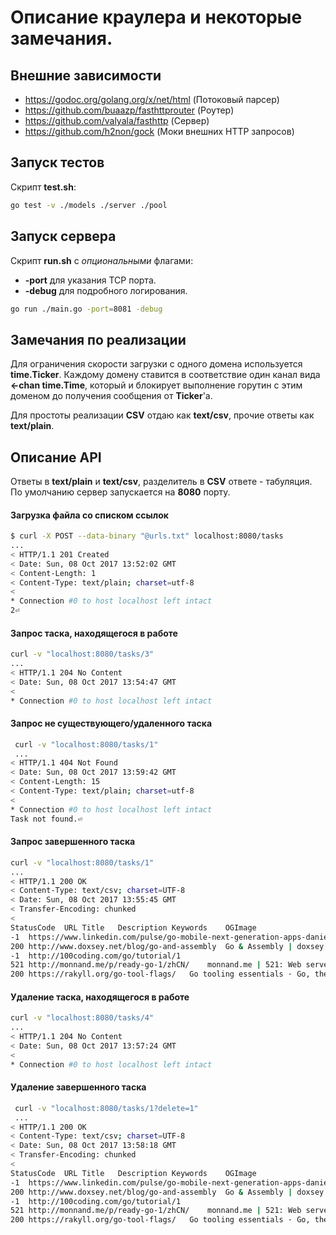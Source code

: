 Описание краулера и некоторые замечания.
========================================

Внешние зависимости
-------------------
* https://godoc.org/golang.org/x/net/html (Потоковый парсер)
* https://github.com/buaazp/fasthttprouter (Роутер)
* https://github.com/valyala/fasthttp (Сервер)
* https://github.com/h2non/gock (Моки внешних HTTP запросов)

Запуск тестов
-------------
Скрипт **test.sh**:

```bash
go test -v ./models ./server ./pool
```

Запуск сервера
--------------

Скрипт **run.sh** c *опциональными* флагами:
* **-port** для указания TCP порта.
* **-debug** для подробного логирования.

```bash
go run ./main.go -port=8081 -debug
```

Замечания по реализации
-----------------------

Для ограничения скорости загрузки с одного домена используется **time.Ticker**.
Каждому домену ставится в соответствие один канал вида **<-chan time.Time**, который и
блокирует выполнение горутин с этим доменом до получения сообщения от **Ticker**'а.

Для простоты реализации **CSV** отдаю как **text/csv**, прочие ответы как **text/plain**.


Описание API
------------

Ответы в **text/plain** и **text/csv**, разделитель в **CSV** ответе - табуляция.
По умолчанию сервер запускается на **8080** порту.

#### Загрузка файла со списком ссылок

```bash
$ curl -X POST --data-binary "@urls.txt" localhost:8080/tasks
...
< HTTP/1.1 201 Created
< Date: Sun, 08 Oct 2017 13:52:02 GMT
< Content-Length: 1
< Content-Type: text/plain; charset=utf-8
<
* Connection #0 to host localhost left intact
2⏎
```

#### Запрос таска, находящегося в работе

```bash
curl -v "localhost:8080/tasks/3"
...
< HTTP/1.1 204 No Content
< Date: Sun, 08 Oct 2017 13:54:47 GMT
<
* Connection #0 to host localhost left intact
```

#### Запрос не существующего/удаленного таска

```bash
 curl -v "localhost:8080/tasks/1"
 ...
< HTTP/1.1 404 Not Found
< Date: Sun, 08 Oct 2017 13:59:42 GMT
< Content-Length: 15
< Content-Type: text/plain; charset=utf-8
<
* Connection #0 to host localhost left intact
Task not found.⏎
```

#### Запрос завершенного таска

```bash
curl -v "localhost:8080/tasks/1"
...
< HTTP/1.1 200 OK
< Content-Type: text/csv; charset=UTF-8
< Date: Sun, 08 Oct 2017 13:55:45 GMT
< Transfer-Encoding: chunked
<
StatusCode	URL	Title	Description	Keywords	OGImage
-1	https://www.linkedin.com/pulse/go-mobile-next-generation-apps-daniele-baroncelli
200	http://www.doxsey.net/blog/go-and-assembly	Go & Assembly | doxsey.net
-1	http://100coding.com/go/tutorial/1
521	http://monnand.me/p/ready-go-1/zhCN/	monnand.me | 521: Web server is down
200	https://rakyll.org/go-tool-flags/	Go tooling essentials · Go, the unwritten parts
```

#### Удаление таска, находящегося в работе

```bash
curl -v "localhost:8080/tasks/4"
...
< HTTP/1.1 204 No Content
< Date: Sun, 08 Oct 2017 13:57:24 GMT
<
* Connection #0 to host localhost left intact
```

#### Удаление завершенного таска

```bash
 curl -v "localhost:8080/tasks/1?delete=1"
 ...
< HTTP/1.1 200 OK
< Content-Type: text/csv; charset=UTF-8
< Date: Sun, 08 Oct 2017 13:58:18 GMT
< Transfer-Encoding: chunked
<
StatusCode	URL	Title	Description	Keywords	OGImage
-1	https://www.linkedin.com/pulse/go-mobile-next-generation-apps-daniele-baroncelli
200	http://www.doxsey.net/blog/go-and-assembly	Go & Assembly | doxsey.net
-1	http://100coding.com/go/tutorial/1
521	http://monnand.me/p/ready-go-1/zhCN/	monnand.me | 521: Web server is down
200	https://rakyll.org/go-tool-flags/	Go tooling essentials · Go, the unwritten parts
```

